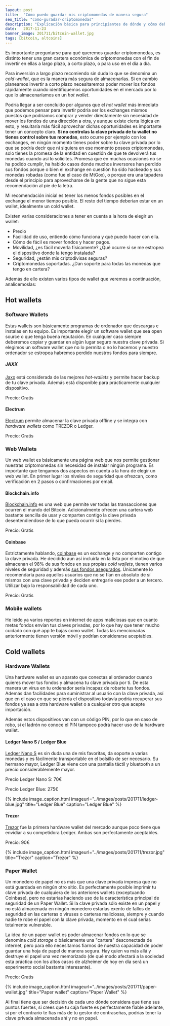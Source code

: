 ```yaml
---
layout: post
title:  "Cómo puedo guardar mis criptomonedas de manera segura"
seo_title: "como-guradar-criptomonedas"
description: "Explicación básica para principiantes de dónde y cómo debería guardar mis criptomonedas para no perderlas y evitar que sean robadas"
date:   2017-11-23
banner_image: 201711/bitcoin-wallet.jpg
tags: [bitcoin, altcoins]
---
```


Es importante preguntarse para qué queremos guardar criptomonedas, es distinto tener una gran cartera económica de criptomonedas con el fin de invertir en ellas a largo plazo, a corto plazo, o para uso en el día a día.

Para inversión a largo plazo recomiendo sin duda lo que se denomina un *cold-wallet*, que es la manera más segura de almacenarlas. Si en cambio planeamos invertir a corto plazo necesitaremos poder mover los fondos rápidamente cuando identifiquemos oportunidades en el mercado por lo que lo almacenaríamos en un *hot wallet*.

<!--more-->

Podría llegar a ser concluido por algunos que el *hot wallet* más inmediato que podemos pensar para invertir podría ser los exchanges mismos puestos que podríamos comprar y vender directamente sin necesidad de mover los fondos de una dirección a otra, y aunque existe cierta lógica en esto, y resultaría más fácil aprovechar dichas oportunidades es importante tener un concepto claro. **Si no controlas la clave privada de tu wallet no tienes control sobre tus monedas**, esto ocurre por ejemplo con los exchanges, en ningún momento tienes poder sobre tu clave privada por lo que se podría decir que ni siquiera en ese momento posees criptomonedas, solo tienes la promesa de la entidad en cuestión de que te devolverá tus monedas cuando así lo solicites. Promesa que en muchas ocasiones no se ha podido cumplir, ha habido casos donde muchos inversores han perdido sus fondos porque o bien el exchange en cuestión ha sido hackeado y sus monedas robadas (como fue el caso de MtGox), o porque era una tapadera desde el principio para aprovecharse de la gente que no sigue esta recomendación al pie de la letra.



Mi recomendación inicial es tener los menos fondos posibles en el exchange el menor tiempo posible. El resto del tiempo deberían estar en un wallet, idealmente un cold wallet.

Existen varias consideraciones a tener en cuenta a la hora de elegir un wallet:

* Precio
* Facilidad de uso, entiendo cómo funciona y qué puedo hacer con ella.
* Cómo de fácil es mover fondos y hacer pagos.
* Movilidad, ¿es fácil moverla físicamente? ¿Qué ocurre si se me estropea el dispositivo donde la tengo instalada?
* Seguridad, ¿están mis criptodivisas seguras?
* Criptomonedas soportadas. ¿Dan soporte para todas las monedas que tengo en cartera?

Además de ello existen varios tipos de wallet que veremos a continuación, analicemoslas:

## Hot wallets

### Software Wallets

Estas wallets son básicamente programas de ordenador que descargas e instalas en tu equipo. Es importante elegir un software wallet que sea open source o que tenga buena reputación. En cualquier caso siempre deberemos copiar y guardar en algún lugar seguro nuestra clave privada. Si elegimos un software wallet que no lo permita o no lo hacemos y nuestro ordenador se estropea habremos perdido nuestros fondos para siempre.

##### JAXX

[Jaxx](https://jaxx.io/) está considerada de las mejores *hot-wallets* y permite hacer backup de tu clave privada. Además está disponible para prácticamente cualquier dispositivo.

Precio: Gratis

#### Electrum

[Electrum](https://electrum.org) permite almacenar la clave privada offline y se integra con *hardware wallets* como TREZOR o Ledger.

Precio: Gratis

### Web Wallets

Un web wallet es básicamente una página web que nos permite gestionar nuestras criptomonedas sin necesidad de instalar ningún programa. Es importante que tengamos dos aspectos en cuenta a la hora de elegir un web wallet. En primer lugar los niveles de seguridad que ofrezcan, como verificación en 2 pasos o confirmaciones por email.

#### Blockchain.info

[Blockchain.info](https://blockchain.info/) es una web que permite ver todas las transacciones que ocurren el mundo del Bitcoin. Adicionalmente ofrecen una cartera web bastante sencilla de usar y comparten contigo la clave privada desentendiendose de lo que pueda ocurrir si la pierdes.

Precio: Gratis

#### Coinbase

Estrictamente hablando, [coinbase](https://www.coinbase.com/) es un exchange y no comparten contigo la clave privada. He decidido aun así incluirla en la lista por el motivo de que almacenan el 98% de sus fondos en sus propias *cold wallets*, tienen varios niveles de seguridad y además [sus fondos asegurados](https://support.coinbase.com/customer/es/portal/articles/1662379-how-is-coinbase-insured-). Únicamente lo recomendaría para aquellos usuarios que no se fían en absoluto de sí mismos con una clave privada y deciden entregarle ese poder a un tercero. Utilizar bajo la responsabilidad de cada uno.

Precio: Gratis

### Mobile wallets

He leído ya varios reportes en internet de apps maliciosas que en cuanto metas fondos envían tus claves privadas, por lo que hay que tener mucho cuidado con qué app te bajas como wallet. Todas las mencionadas anteriormente tienen versión móvil y podrían considerarse aceptables.


## Cold wallets

### Hardware Wallets

Una hardware wallet es un aparato que conectas al ordenador cuando quieres mover tus fondos y almacena tu clave privada por ti. De esta manera un virus en tu ordenador sería incapaz de robarte tus fondos. Además dan facilidades para suministrar al usuario con la clave privada, así que en el caso en que se pierda el dispositivo todavía podría recuperar sus fondos ya sea a otra hardware wallet o a cualquier otro que acepte importación.


Además estos dispositivos van con un código PIN, por lo que en caso de robo, si el ladrón no conoce el PIN tampoco podrá hacer uso de la hardware wallet.

#### Ledger Nano S / Ledger Blue

[Ledger Nano S](http://amzn.to/2i5kRoG) es sin duda una de mis favoritas, da soporte a varias monedas y es fácilmente transportable en el bolsillo de ser necesario. Su hermano mayor, Ledger Blue viene con una pantalla táctil y bluetooth a un precio considerablemente mayor.

Precio Ledger Nano S: 70€

Precio Ledger Blue: 275€

{% include image_caption.html imageurl="../images/posts/201711/ledger-blue.jpg" title="Ledger Blue" caption="Ledger Blue" %}
	
#### Trezor

[Trezor](http://amzn.to/2i72hMV) fue la primera hardware wallet del mercado aunque poco tiene que envidiar a su competidora Ledger. Ambas son perfectamente aceptables.

Precio: 90€

{% include image_caption.html imageurl="../images/posts/201711/trezor.jpg" title="Trezor" caption="Trezor" %}

### Paper Wallet

Un monedero de papel no es más que una clave privada impresa que no está guardada en ningún otro sitio. Es perfectamente posible imprimir tu clave privada de cualquiera de los anteriores wallets (exceptuando Coinbase), pero no estarías haciendo uso de la característica principal de seguridad de un Paper Wallet. Si la clave privada sólo existe en un papel y no está almacenada en ningún monedero estarías exento de fallos de seguridad en las carteras o viruses o carteras maliciosas, siempre y cuando nadie te robe el papel con la clave privada, momento en el cual serías totalmente vulnerable.

La idea de un paper wallet es poder almacenar fondos en lo que se denomina *cold storage* o básicamente una "cartera" desconectada de internet, pero para ello necesitamos fiarnos de nuestra capacidad de poder guardar una hoja de papel de manera segura. Hay quien va más allá y destruye el papel una vez memorizado (de qué modo afectará a la sociedad esta práctica con los altos casos de alzheimer de hoy en día será un experimento social bastante interesante).

Precio: Gratis

{% include image_caption.html imageurl="../images/posts/201711/paper-wallet.jpg" title="Paper wallet" caption="Paper Wallet" %}

Al final tiene que ser decisión de cada uno dónde considera que tiene sus puntos fuertes, si crees que tu caja fuerte es perfectamente fiable adelante, si por el contrario te fías más de tu gestor de contraseñas, podrías tener la clave privada almacenada ahí y no en papel.


